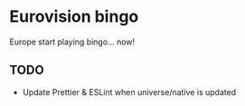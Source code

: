 # Eurovision bingo

Europe start playing bingo... now!

## TODO

- Update Prettier & ESLint when universe/native is updated
